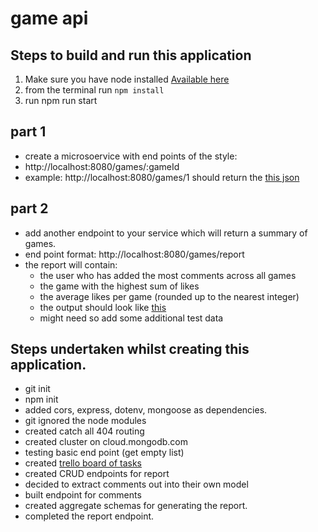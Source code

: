 # game api

## Steps to build and run this application

1. Make sure you have node installed [Available here](https://nodejs.org/en/)
2. from the terminal run `npm install`
3. run npm run start

## part 1

- create a microsoervice with end points of the style:
- http://localhost:8080/games/:gameId
- example: http://localhost:8080/games/1 should return the [this json](https://gist.github.com/divya051988/191e42740b1bbc545e2e441337aa1228)

## part 2

- add another endpoint to your service which will return a summary of games.
- end point format: http://localhost:8080/games/report
- the report will contain:
  - the user who has added the most comments across all games
  - the game with the highest sum of likes
  - the average likes per game (rounded up to the nearest integer)
  - the output should look like [this](https://gist.github.com/divya051988/cfe18cbd24bbeec62eb2444ff55f3c34)
  - might need so add some additional test data

## Steps undertaken whilst creating this application.

- git init
- npm init
- added cors, express, dotenv, mongoose as dependencies.
- git ignored the node modules
- created catch all 404 routing
- created cluster on cloud.mongodb.com
- testing basic end point (get empty list)
- created [trello board of tasks](https://trello.com/b/Gq22iqLY/game-api)
- created CRUD endpoints for report
- decided to extract comments out into their own model
- built endpoint for comments
- created aggregate schemas for generating the report.
- completed the report endpoint.
